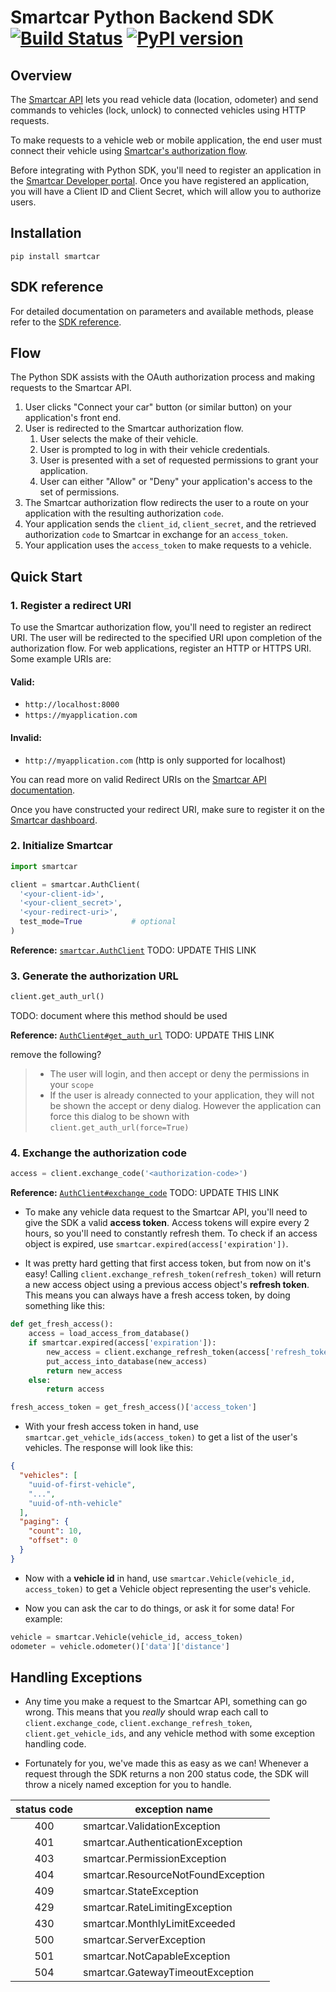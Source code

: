 # Smartcar Python Backend SDK [![Build Status][ci-image]][ci-url] [![PyPI version][pypi-image]][pypi-url]

## Overview

The [Smartcar API](https://smartcar.com/docs) lets you read vehicle data (location, odometer) and send commands to vehicles (lock, unlock) to connected vehicles using HTTP requests.

To make requests to a vehicle  web or mobile application, the end user must connect their vehicle using [Smartcar's authorization flow](https://smartcar.com/docs#authentication).

Before integrating with Python SDK, you'll need to register an application in the [Smartcar Developer portal](https://developer.smartcar.com). Once you have registered an application, you will have a Client ID and Client Secret, which will allow you to authorize users.

## Installation
```
pip install smartcar
```

## SDK reference

For detailed documentation on parameters and available methods, please refer to
the [SDK reference](doc/).

## Flow

The Python SDK assists with the OAuth authorization process and making requests to the Smartcar API.

1. User clicks "Connect your car" button (or similar button) on your application's front end.
2. User is redirected to the Smartcar authorization flow.
   1. User selects the make of their vehicle.
   2. User is prompted to log in with their vehicle credentials.
   3. User is presented with a set of requested permissions to grant your application.
   4. User can either "Allow" or "Deny" your application's access to the set of permissions.
3. The Smartcar authorization flow redirects the user to a route on your application with the resulting authorization `code`.
4. Your application sends the `client_id`, `client_secret`, and the retrieved authorization `code` to Smartcar in exchange for an `access_token`.
5. Your application uses the `access_token` to make requests to a vehicle.

## Quick Start

### 1. Register a redirect URI

To use the Smartcar authorization flow, you'll need to register an redirect URI. The user will be redirected to the specified URI upon completion of the authorization flow. For web applications, register an HTTP or HTTPS URI. Some example URIs are:

#### Valid:
+ `http://localhost:8000`
+ `https://myapplication.com`

#### Invalid:
+ `http://myapplication.com` (http is only supported for localhost)

You can read more on valid Redirect URIs on the [Smartcar API documentation](https://smartcar.com/docs#redirect-uris).

Once you have constructed your redirect URI, make sure to register it on the [Smartcar dashboard](https://dashboard.smartcar.com).

### 2. Initialize Smartcar

```python
import smartcar

client = smartcar.AuthClient(
  '<your-client-id>',
  '<your-client_secret>',
  '<your-redirect-uri>',
  test_mode=True           # optional
)
```

**Reference:** [`smartcar.AuthClient`](doc#new_Smartcar_new) TODO: UPDATE THIS LINK

### 3. Generate the authorization URL
```python
client.get_auth_url()
```
 TODO: document where this method should be used

**Reference:** [`AuthClient#get_auth_url`](doc#Smartcar+openDialog) TODO: UPDATE THIS LINK

remove the following?
> * The user will login, and then accept or deny the permissions in your `scope`
> * If the user is already connected to your application, they will not be shown the accept or deny dialog. However the application can force this dialog to be shown with `client.get_auth_url(force=True)`

### 4. Exchange the authorization code
```python
access = client.exchange_code('<authorization-code>')
```

**Reference:** [`AuthClient#exchange_code`](doc#Smartcar+openDialog) TODO: UPDATE THIS LINK


* To make any vehicle data request to the Smartcar API, you'll need to give the SDK a valid **access token**. Access tokens will expire every 2 hours, so you'll need to constantly refresh them. To check if an access object is expired, use `smartcar.expired(access['expiration'])`.

* It was pretty hard getting that first access token, but from now on it's easy! Calling `client.exchange_refresh_token(refresh_token)` will return a new access object using a previous access object's **refresh token**. This means you can always have a fresh access token, by doing something like this:

```python
def get_fresh_access():
    access = load_access_from_database()
    if smartcar.expired(access['expiration']):
        new_access = client.exchange_refresh_token(access['refresh_token'])
        put_access_into_database(new_access)
        return new_access
    else:
        return access

fresh_access_token = get_fresh_access()['access_token']
```

* With your fresh access token in hand, use `smartcar.get_vehicle_ids(access_token)` to get a list of the user's vehicles. The response will look like this:

```json
{
  "vehicles": [
    "uuid-of-first-vehicle",
    "...",
    "uuid-of-nth-vehicle"
  ],
  "paging": {
    "count": 10,
    "offset": 0
  }
}
```

* Now with a **vehicle id** in hand, use `smartcar.Vehicle(vehicle_id, access_token)` to get a Vehicle object representing the user's vehicle.

* Now you can ask the car to do things, or ask it for some data! For example:

```python
vehicle = smartcar.Vehicle(vehicle_id, access_token)
odometer = vehicle.odometer()['data']['distance']
```

## Handling Exceptions

* Any time you make a request to the Smartcar API, something can go wrong. This means that you *really* should wrap each call to `client.exchange_code`, `client.exchange_refresh_token`, `client.get_vehicle_ids`, and any vehicle method with some exception handling code.

* Fortunately for you, we've made this as easy as we can! Whenever a request through the SDK returns a non 200 status code, the SDK will throw a nicely named exception for you to handle.

|status code|exception name|
|:-----------:|--------------|
|400|smartcar.ValidationException|
|401|smartcar.AuthenticationException|
|403|smartcar.PermissionException|
|404|smartcar.ResourceNotFoundException|
|409|smartcar.StateException|
|429|smartcar.RateLimitingException|
|430|smartcar.MonthlyLimitExceeded|
|500|smartcar.ServerException|
|501|smartcar.NotCapableException|
|504|smartcar.GatewayTimeoutException|

[ci-url]: https://travis-ci.com/smartcar/python-sdk
[ci-image]: https://travis-ci.com/smartcar/python-sdk.svg?token=FcsopC3DdDmqUpnZsrwg&branch=master
[pypi-url]: https://badge.fury.io/py/smartcar
[pypi-image]: https://badge.fury.io/py/smartcar.svg
